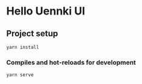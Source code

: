 # Hello Uennki UI

## Project setup

```
yarn install
```

### Compiles and hot-reloads for development

```
yarn serve
```
